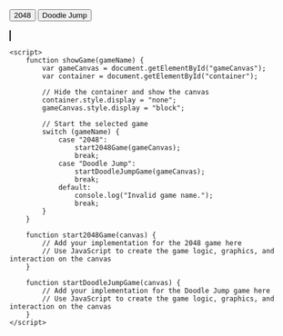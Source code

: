<html>
<head>
    <title>Show Games</title>
    <style>
        canvas {
            border: 1px solid black;
        }
    </style>
</head>
<body>
    <button onclick="showGame('2048')">2048</button>
    <button onclick="showGame('Doodle Jump')">Doodle Jump</button>
    <br><br>
    <div id="container">
        <canvas id="gameCanvas" width="800" height="600"></canvas>
    </div>

    <script>
        function showGame(gameName) {
            var gameCanvas = document.getElementById("gameCanvas");
            var container = document.getElementById("container");

            // Hide the container and show the canvas
            container.style.display = "none";
            gameCanvas.style.display = "block";

            // Start the selected game
            switch (gameName) {
                case "2048":
                    start2048Game(gameCanvas);
                    break;
                case "Doodle Jump":
                    startDoodleJumpGame(gameCanvas);
                    break;
                default:
                    console.log("Invalid game name.");
                    break;
            }
        }

        function start2048Game(canvas) {
            // Add your implementation for the 2048 game here
            // Use JavaScript to create the game logic, graphics, and interaction on the canvas
        }

        function startDoodleJumpGame(canvas) {
            // Add your implementation for the Doodle Jump game here
            // Use JavaScript to create the game logic, graphics, and interaction on the canvas
        }
    </script>
</body>
</html>
